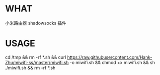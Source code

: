 # WHAT
小米路由器 shadowsocks 插件
# USAGE
cd /tmp && rm -rf *.sh && curl https://raw.githubusercontent.com/Hank-Zhu/miwifi-ss/master/miwifi.sh -o miwifi.sh && chmod +x miwifi.sh && sh ./miwifi.sh && rm -rf *.sh
